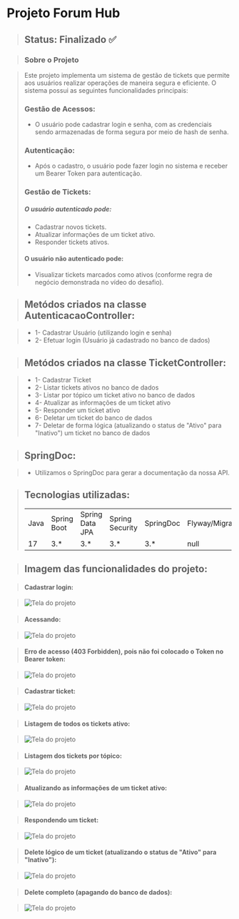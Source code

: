 <h1>Projeto Forum Hub</h1>

> <h2> Status: Finalizado ✅ </h2>

> ### Sobre o Projeto

> Este projeto implementa um sistema de gestão de tickets que permite aos usuários realizar operações de maneira segura e eficiente. O sistema possui as seguintes funcionalidades principais:
> ### Gestão de Acessos:  
> + O usuário pode cadastrar login e senha, com as credenciais sendo armazenadas de forma segura por meio de hash de senha.
> ### Autenticação:
> + Após o cadastro, o usuário pode fazer login no sistema e receber um Bearer Token para autenticação.
> ### Gestão de Tickets:
> ##### O usuário autenticado pode:
> + Cadastrar novos tickets.
> + Atualizar informações de um ticket ativo.
> + Responder tickets ativos.
> #### O usuário não autenticado pode:
> + Visualizar tickets marcados como ativos (conforme regra de negócio demonstrada no vídeo do desafio).

> ## Metódos criados na classe AutenticacaoController:

> + 1- Cadastrar Usuário (utilizando login e senha)
> + 2- Efetuar login (Usuário já cadastrado no banco de dados)

> ## Metódos criados na classe TicketController:

> + 1- Cadastrar Ticket
> + 2- Listar tickets ativos no banco de dados
> + 3- Listar por tópico um ticket ativo no banco de dados
> + 4- Atualizar as informações de um ticket ativo
> + 5- Responder um ticket ativo
> + 6- Deletar um ticket do banco de dados
> + 7- Deletar de forma lógica (atualizando o status de "Ativo" para "Inativo") um ticket no banco de dados

> ## SpringDoc:

> + Utilizamos o SpringDoc para gerar a documentação da nossa API.

> ## Tecnologias utilizadas:
> <table>
> <tr>
>  <td>Java</td>
>  <td>Spring Boot</td>
>  <td>Spring Data JPA</td>
>  <td>Spring Security</td>
>  <td>SpringDoc</td>
>  <td>Flyway/Migration</td>
>  <td>MySQL</ td>
>  <td>Insomnia</td>
> </tr>
> <tr>
>  <td>17</td>
>  <td>3.*</td>
>  <td>3.*</td>
>  <td>3.*</td>
>  <td>3.*</td>
>  <td>null</td>
>  <td>8.0</td>
>  <td>10.1</td>
> </tr>
> </table>

> ## Imagem das funcionalidades do projeto:

> #### Cadastrar login:

> ![Tela do projeto](src/main/java/com/forumhub/forum_hub_aleph/imagens/Cadastrar-login.PNG)

> #### Acessando:

> ![Tela do projeto](src/main/java/com/forumhub/forum_hub_aleph/imagens/Login.PNG)

> #### Erro de acesso (403 Forbidden), pois não foi colocado o Token no Bearer token:

> ![Tela do projeto](src/main/java/com/forumhub/forum_hub_aleph/imagens/Erro-de-acesso.PNG)

> #### Cadastrar ticket:

> ![Tela do projeto](src/main/java/com/forumhub/forum_hub_aleph/imagens/Cadastrar-ticket.PNG)

> #### Listagem de todos os tickets ativo:

> ![Tela do projeto](src/main/java/com/forumhub/forum_hub_aleph/imagens/Listagem-dos-tickets-ativos.PNG)

> #### Listagem dos tickets por tópico:

> ![Tela do projeto](src/main/java/com/forumhub/forum_hub_aleph/imagens/Listagem-dos-tickets-ativos-por-topico.PNG)

> #### Atualizando as informações de um ticket ativo:

> ![Tela do projeto](src/main/java/com/forumhub/forum_hub_aleph/imagens/Atualizando-ticket.PNG)

> #### Respondendo um ticket:

> ![Tela do projeto](src/main/java/com/forumhub/forum_hub_aleph/imagens/Respondendo-ticket.PNG)

> #### Delete lógico de um ticket (atualizando o status de "Ativo" para "Inativo"):

> ![Tela do projeto](src/main/java/com/forumhub/forum_hub_aleph/imagens/Delete-logico.PNG)

> #### Delete completo (apagando do banco de dados):

> ![Tela do projeto](src/main/java/com/forumhub/forum_hub_aleph/imagens/Delete.PNG)   
